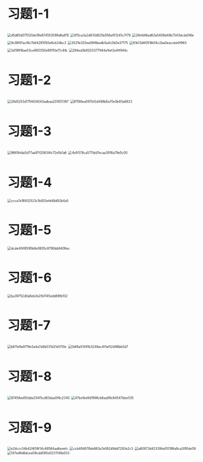 # 习题1-1

<img src="chap 1 课后练习.assets/d5d65d075120de19e874553599d6a815.jpg" alt="d5d65d075120de19e874553599d6a815" style="zoom:50%;" />

<img src="chap 1 课后练习.assets/815ca3a2d831d625b556af51245c7f79.jpg" alt="815ca3a2d831d625b556af51245c7f79" style="zoom:50%;" />

<img src="chap 1 课后练习.assets/2fbfd46ad63a5408d48b7343dcda5f6e.jpg" alt="2fbfd46ad63a5408d48b7343dcda5f6e" style="zoom:50%;" />

<img src="chap 1 课后练习.assets/fb38f97acf8c7b64281050e6cb24bc3.jpg" alt="fb38f97acf8c7b64281050e6cb24bc3" style="zoom:50%;" />

<img src="chap 1 课后练习.assets/3021b320ea06f6bedb0a4c0b0e37175.jpg" alt="3021b320ea06f6bedb0a4c0b0e37175" style="zoom:50%;" />

<img src="chap 1 课后练习.assets/61b13dff0516b14c2ba0eaccbe0f963.jpg" alt="61b13dff0516b14c2ba0eaccbe0f963" style="zoom:50%;" />

<img src="chap 1 课后练习.assets/3d19916ae03ce900350e99110e17c4fb.jpg" alt="3d19916ae03ce900350e99110e17c4fb" style="zoom:50%;" />

<img src="chap 1 课后练习.assets/294ed3b92033771f44a1fef2e4ff944c.jpg" alt="294ed3b92033771f44a1fef2e4ff944c" style="zoom:50%;" />

# 习题1-2

<img src="chap 1 课后练习.assets/28d5253d175f404043adbaa201851397.jpg" alt="28d5253d175f404043adbaa201851397" style="zoom:50%;" />

<img src="chap 1 课后练习.assets/91198ea097bf2d488b8a70e0b83a6823.jpg" alt="91198ea097bf2d488b8a70e0b83a6823" style="zoom:50%;" />

# 习题1-3

<img src="chap 1 课后练习.assets/9661bfda5d77aa97f20634fc72e5b1a6.jpg" alt="9661bfda5d77aa97f20634fc72e5b1a6" style="zoom:50%;" />

<img src="chap 1 课后练习.assets/4e1f578ca5711dd7ecaa3918a79e5c00.jpg" alt="4e1f578ca5711dd7ecaa3918a79e5c00" style="zoom:50%;" />

# 习题1-4

<img src="chap 1 课后练习.assets/ccca7e18932523c1b925efd48d92b4a5.jpg" alt="ccca7e18932523c1b925efd48d92b4a5" style="zoom:50%;" />

# 习题1-5

<img src="chap 1 课后练习.assets/dcde40ff8595b8e0655c8790bb8408ec.jpg" alt="dcde40ff8595b8e0655c8790bb8408ec" style="zoom:50%;" />

# 习题1-6

<img src="chap 1 课后练习.assets/ba39752d0a6eb3e2fb1145edd88fb102.jpg" alt="ba39752d0a6eb3e2fb1145edd88fb102" style="zoom:50%;" />

# 习题1-7

<img src="chap 1 课后练习.assets/b611e9a9719e3a4a7d4b031d21e5110e.jpg" alt="b611e9a9719e3a4a7d4b031d21e5110e" style="zoom:50%;" />

<img src="chap 1 课后练习.assets/0df6a51491b3249ac4f1af52d98bb0d7.jpg" alt="0df6a51491b3249ac4f1af52d98bb0d7" style="zoom:50%;" />

# 习题1-8

<img src="chap 1 课后练习.assets/97458ed50dda334f5cd63daa0f8c2340.jpg" alt="97458ed50dda334f5cd63daa0f8c2340" style="zoom:50%;" />

<img src="chap 1 课后练习.assets/47befbe9d1998cb6aa99c64547bbe535.jpg" alt="47befbe9d1998cb6aa99c64547bbe535" style="zoom:50%;" />

# 习题1-9

<img src="chap 1 课后练习.assets/e2dccc54b42f459f14c48564aa6eeefc.jpg" alt="e2dccc54b42f459f14c48564aa6eeefc" style="zoom:50%;" />

<img src="chap 1 课后练习.assets/ccb494878de883a7e062d9dd7293e2c3.jpg" alt="ccb494878de883a7e062d9dd7293e2c3" style="zoom:50%;" />

<img src="chap 1 课后练习.assets/a60873d42339fa410198a9ca2f95de59.jpg" alt="a60873d42339fa410198a9ca2f95de59" style="zoom:50%;" />

<img src="chap 1 课后练习.assets/147ed9d6dcee09cdd085d3231149a533.jpg" alt="147ed9d6dcee09cdd085d3231149a533" style="zoom:50%;" />